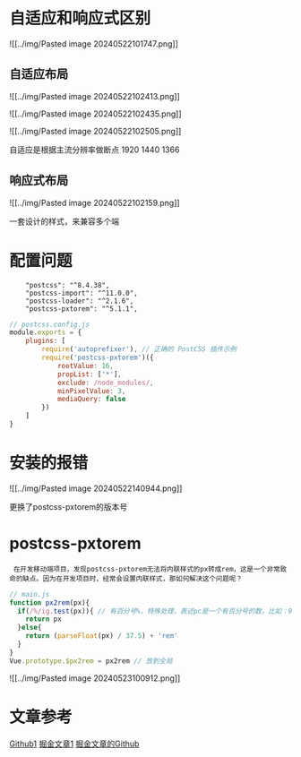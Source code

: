 # 自适应和响应式区别
![[../img/Pasted image 20240522101747.png]]

## 自适应布局
![[../img/Pasted image 20240522102413.png]]

![[../img/Pasted image 20240522102435.png]]

![[../img/Pasted image 20240522102505.png]]

自适应是根据主流分辨率做断点
1920 1440  1366

## 响应式布局
![[../img/Pasted image 20240522102159.png]]

一套设计的样式，来兼容多个端




# 配置问题
~~~config
    "postcss": "^8.4.38",
    "postcss-import": "^11.0.0",
    "postcss-loader": "^2.1.6",
    "postcss-pxtorem": "^5.1.1",
~~~

~~~js
// postcss.config.js
module.exports = {
    plugins: [
        require('autoprefixer'), // 正确的 PostCSS 插件示例
        require('postcss-pxtorem')({
            rootValue: 16,
            propList: ['*'],
            exclude: /node_modules/,
            minPixelValue: 3,
            mediaQuery: false
        })
    ]
}
~~~
# 安装的报错
![[../img/Pasted image 20240522140944.png]]

更换了postcss-pxtorem的版本号


# postcss-pxtorem
~~~text
 在开发移动端项目，发现postcss-pxtorem无法将内联样式的px转成rem，这是一个非常致命的缺点。因为在开发项目时，经常会设置内联样式，那如何解决这个问题呢？
~~~

~~~js
// main.js
function px2rem(px){
  if(/%/ig.test(px)){ // 有百分号%，特殊处理，表述pc是一个有百分号的数，比如：90%
    return px
  }else{
    return (parseFloat(px) / 37.5) + 'rem'
  }
}
Vue.prototype.$px2rem = px2rem // 放到全局

~~~
![[../img/Pasted image 20240523100912.png]]


# 文章参考
[Github1](https://github.com/wswmsword/postcss-mobile-forever?tab=readme-ov-file)
[掘金文章1](https://juejin.cn/post/7200282892348833851)
[掘金文章的Github](https://github.com/GisonL/px2rem2js)

